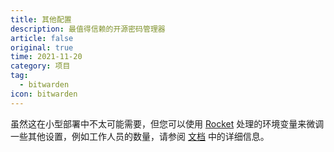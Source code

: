 ```yaml
---
title: 其他配置
description: 最值得信赖的开源密码管理器 
article: false
original: true
time: 2021-11-20
category: 项目
tag:
  - bitwarden
icon: bitwarden
---
```


虽然这在小型部署中不太可能需要，但您可以使用 [Rocket](https://rocket.rs) 处理的环境变量来微调一些其他设置，例如工作人员的数量，请参阅 [文档](https://rocket.rs/guide/configuration/#environment-variables) 中的详细信息。
